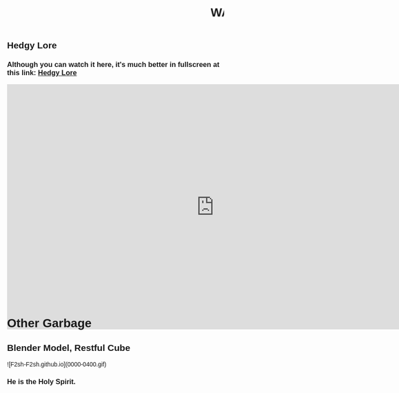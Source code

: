 <marquee scrollamount="16"><h1><span style="background-color: white;">WAAAAHHHHHHH</span></h1></marquee>

<h2><span style="background-color: white;">Hedgy Lore</span></h2>
<h3><span style="background-color: white;">Although you can watch it here, it's much better in fullscreen at this link: <a href="https://docs.google.com/presentation/d/1xmfaB8uitjqaizqg_Da7-Bi7WiUo55ZMKizd9ExVixE/edit?usp=sharing" target="_blank">Hedgy Lore</a></span></h3>
<div style="width: 100%; height: 500px;">
  <iframe src="https://docs.google.com/presentation/d/e/2PACX-1vQfvQ3gxWR2er2-Oc4E1vSGHHC9htc4C4mqv3OQZbJFIILeoyK8N1IsWemwjJwEGKY2fsskquh_T1fz/embed?start=true&loop=false&delayms=15000" frameborder="0" width="960" height="569" allowfullscreen="true" mozallowfullscreen="true" webkitallowfullscreen="true"></iframe>
</div>



<h1>Other Garbage</h1>

<h2><span style="background-color: white;">Blender Model, Restful Cube</span></h2>
![F2sh-F2sh.github.io](0000-0400.gif)
<h3><span style="background-color: white;">He is the Holy Spirit.</span></h3>

  <style>
    body {
      background-image: url('Screenshot 2024-11-05 135107.png');
      background-size: cover;
      background-position: center;
      background-attachment: fixed;
      height: 100vh;
      margin: 0;
      font-family: Arial, sans-serif;
    }

.infinite-scroll-wrapper {
  position: relative;
  display: flex;
  align-items: center;
  justify-content: center;
  width: 100%;
  overflow: hidden;
  overscroll-behavior: none;
}

.infinite-scroll-wrapper::before,
.infinite-scroll-wrapper::after {
  content: "";
  position: absolute;
  background: linear-gradient(var(--dir, to bottom), 060010, transparent);
  height: 25%;
  width: 100%;
  z-index: 1;
  pointer-events: none;
}

.infinite-scroll-wrapper::before {
  top: 0;
}

.infinite-scroll-wrapper::after {
  --dir: to top;
  bottom: 0;
}

.infinite-scroll-container {
  display: flex;
  flex-direction: column;
  overscroll-behavior: contain;
  padding-inline: 1rem;
  cursor: grab;
  transform-origin: center center;
}

.infinite-scroll-item {
  --accent-color: #ffffff;
  border-radius: 15px;
  display: flex;
  align-items: center;
  justify-content: center;
  padding: 1rem;
  font-size: 1.25rem;
  font-weight: 600;
  text-align: center;
  border: 2px solid var(--accent-color);
  user-select: none;
  box-sizing: border-box;
  position: relative;
}
  </style>

